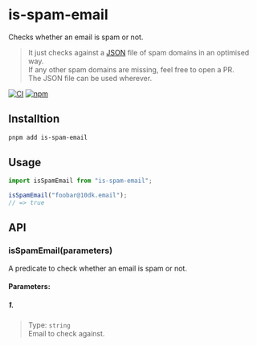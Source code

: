 # is-spam-email

Checks whether an email is spam or not.

> It just checks against a [JSON](./spam-domains.json) file of spam domains in an optimised way. \
> If any other spam domains are missing, feel free to open a PR. \
> The JSON file can be used wherever.

[![CI](https://github.com/rocktimsaikia/is-spam-email/actions/workflows/main.yml/badge.svg)](https://github.com/rocktimsaikia/is-spam-email/actions/workflows/main.yml) [![npm](https://img.shields.io/npm/v/is-spam-email?color=bright)](https://npmjs.com/package/is-spam-email)

## Installtion

```sh
pnpm add is-spam-email
```

## Usage

```javascript
import isSpamEmail from "is-spam-email";

isSpamEmail("foobar@10dk.email");
// => true
```

## API

### isSpamEmail(parameters)

A predicate to check whether an email is spam or not.

#### Parameters:

##### 1.

> Type: `string` \
> Email to check against.
